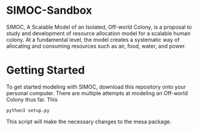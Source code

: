 # SIMOC-Sandbox

SIMOC, A Scalable Model of an Isolated, Off-world Colony, is a proposal to study
and development of resource allocation model for a scalable human colony. At a fundamental level,
the model creates a systematic way of allocating and consuming resources such as air, food, water, and power.

# Getting Started

To get started modeling with SIMOC, download this repository onto your personal computer.
There are multiple attempts at modeling an Off-world Colony thus far. This 

```
python3 setup.py
```

This script will make the necessary changes to the mesa package.
